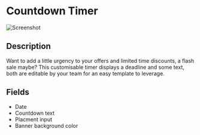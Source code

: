 # Countdown Timer

![Screenshot](https://github.com/optimizely/extension-library/blob/master/Editor%20Extensions/Countdown%20Timer/screenshot.png)

## Description

Want to add a little urgency to your offers and limited time discounts, a flash sale maybe? This customisable timer displays a deadline and some text, both are editable by your team for an easy template to leverage. 

## Fields

* Date
* Countdown text
* Placment input
* Banner background color


